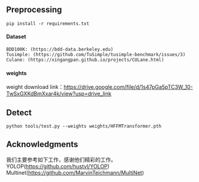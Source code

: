 ## Preprocessing
```
pip install -r requirements.txt
```
#### Dataset
```
BDD100K: (https://bdd-data.berkeley.edu)
Tusimple: (https://github.com/TuSimple/tusimple-benchmark/issues/3)
Culane: (https://xingangpan.github.io/projects/CULane.html)
```
#### weights
weight download link：https://drive.google.com/file/d/1s47pGa5pTC3W_10-TwSxGXKdBmXxar4k/view?usp=drive_link

## Detect
```
python tools/test.py --weights weights/HFFMTransformer.pth
```
## Acknowledgments
我们主要参考如下工作，感谢他们精彩的工作。YOLOP(https://github.com/hustvl/YOLOP)
Multinet(https://github.com/MarvinTeichmann/MultiNet)
